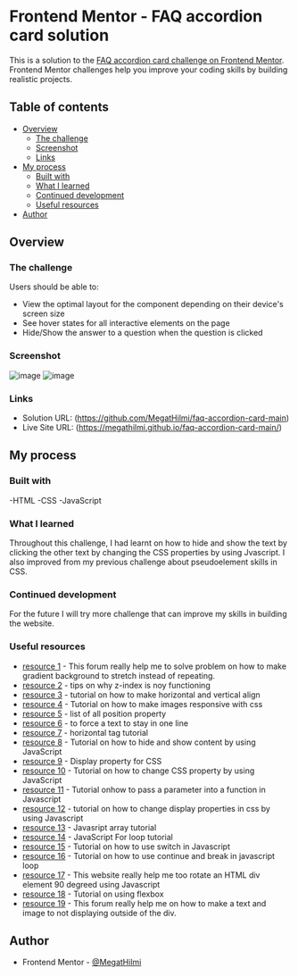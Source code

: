 # Frontend Mentor - FAQ accordion card solution

This is a solution to the [FAQ accordion card challenge on Frontend Mentor](https://www.frontendmentor.io/challenges/faq-accordion-card-XlyjD0Oam). Frontend Mentor challenges help you improve your coding skills by building realistic projects. 

## Table of contents

- [Overview](#overview)
  - [The challenge](#the-challenge)
  - [Screenshot](#screenshot)
  - [Links](#links)
- [My process](#my-process)
  - [Built with](#built-with)
  - [What I learned](#what-i-learned)
  - [Continued development](#continued-development)
  - [Useful resources](#useful-resources)
- [Author](#author)


## Overview

### The challenge

Users should be able to:

- View the optimal layout for the component depending on their device's screen size
- See hover states for all interactive elements on the page
- Hide/Show the answer to a question when the question is clicked

### Screenshot

![image](https://user-images.githubusercontent.com/55268374/152177191-f4c38ca9-de49-451f-8b78-e0e0e5795cd2.png)
![image](https://user-images.githubusercontent.com/55268374/152177309-6d449dde-8e6f-4196-b74e-443350a52d59.png)

### Links

- Solution URL: (https://github.com/MegatHilmi/faq-accordion-card-main)
- Live Site URL: (https://megathilmi.github.io/faq-accordion-card-main/)

## My process

### Built with

-HTML
-CSS
-JavaScript

### What I learned

Throughout this challenge, I had learnt on how to hide and show the text by clicking the other text by changing the CSS properties by using Jvascript. I also improved from my previous challenge about pseudoelement skills in CSS.

### Continued development

For the future I will try more challenge that can improve my skills in building the website.

### Useful resources

- [resource 1](https://stackoverflow.com/questions/2869212/css3-gradient-background-set-on-body-doesnt-stretch-but-instead-repeats) - This forum really help me to solve problem on how to make gradient background to stretch instead of repeating.
- [resource 2](https://coder-coder.com/z-index-isnt-working/) - tips on why z-index is noy functioning
- [resource 3](https://www.w3schools.com/css/css_align.asp) - tutorial on how to make horizontal and vertical align
- [resource 4](https://www.freecodecamp.org/news/css-responsive-image-tutorial/) - Tutorial on how to make images responsive with css
- [resource 5](https://www.w3schools.com/css/css_positioning.asp) - list of all position property
- [resource 6](https://stackoverflow.com/questions/5232310/htmlcss-how-to-force-div-contents-to-stay-in-one-line) - to force a text to stay in one line
- [resource 7](https://www.w3schools.com/tags/tag_hr.asp) - horizontal tag tutorial
- [resource 8](https://www.washington.edu/accesscomputing/webd2/student/unit5/module2/lesson5.html) - Tutorial on how to hide and show content by using JavaScript
- [resource 9](https://www.w3schools.com/cssref/pr_class_display.asp) - Display property for CSS
- [resource 10](https://www.kirupa.com/html5/setting_css_styles_using_javascript.htm) - Tutorial on how to change CSS property by using JavaScript
- [resource 11](https://www.w3schools.com/js/js_functions.asp) - Tutorial onhow to pass a parameter into a function in Javascript
- [resource 12](https://www.w3schools.com/jsref/prop_style_display.asp) - tutorial on how to change display properties in css by using Javascript
- [resource 13](https://www.tutorialsteacher.com/javascript/javascript-array) - Javasript array tutorial
- [resource 14](https://www.w3schools.com/js/js_loop_for.asp) - JavaScript For loop tutorial
- [resource 15](https://www.digitalocean.com/community/tutorials/how-to-use-the-switch-statement-in-javascript#:~:text=In%20addition%20to%20if...,code%20based%20on%20matching%20cases.) - Tutorial on how to use switch in Javascript
- [resource 16](https://www.w3schools.com/jsref/jsref_continue.asp) - Tutorial on how to use continue and break in javascript loop
- [resource 17](https://www.geeksforgeeks.org/how-to-rotate-an-html-div-element-90-degrees-using-javascript/) - This website really help me too rotate an HTML div element 90 degreed using Javascript
- [resource 18](https://css-tricks.com/snippets/css/a-guide-to-flexbox/) - Tutorial on using flexbox
- [resource 19](https://stackoverflow.com/questions/11726238/how-do-i-stop-an-image-displaying-outside-of-the-div) - This forum really help me on how to make a text and image to not displaying outside of the div.

## Author

- Frontend Mentor - [@MegatHilmi](https://www.frontendmentor.io/profile/MegatHilmi)

